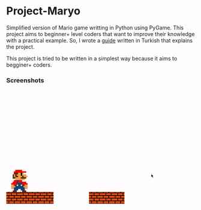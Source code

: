 # Project-Maryo
Simplified version of Mario game writting in Python using PyGame. This project aims to beginner+ level coders that want to improve their knowledge with a practical example. So, I wrote a [guide](https://github.com/furkantokac/Project-Maryo/blob/master/extras/Project-Maryo_RehberV1.0_MetuNccAcm_TR.pdf) written in Turkish that explains the project.

This project is tried to be written in a simplest way because it aims to begginer+ coders.

### Screenshots
![](https://raw.githubusercontent.com/furkantokac/Project-Maryo/master/extras/maryov1.0.gif)
